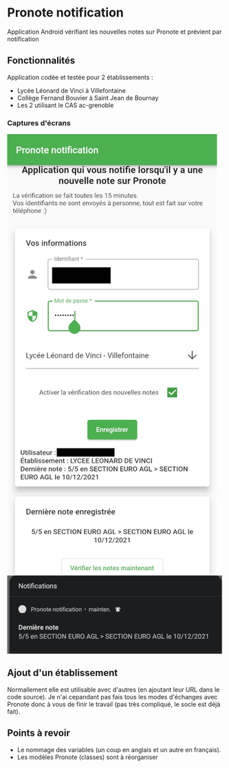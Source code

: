 # Pronote notification

Application Android vérifiant les nouvelles notes sur Pronote et prévient par notification

## Fonctionnalités 

Application codée et testée pour 2 établissements :

- Lycée Léonard de Vinci à Villefontaine
- Collège Fernand Bouvier à Saint Jean de Bournay
- Les 2 utilisant le CAS ac-grenoble

### Captures d'écrans

![Application](./.github/app.jpg "Application")
![Notification](./.github/notif.jpg "Notification")


## Ajout d'un établissement

Normallement elle est utilisable avec d'autres (en ajoutant leur URL dans le code source).
Je n'ai cepandant pas fais tous les modes d'échanges avec Pronote donc à vous de finir le travail (pas très compliqué, le socle est déjà fait).

## Points à revoir

- Le nommage des variables (un coup en anglais et un autre en français).
- Les modèles Pronote (classes) sont à réorganiser